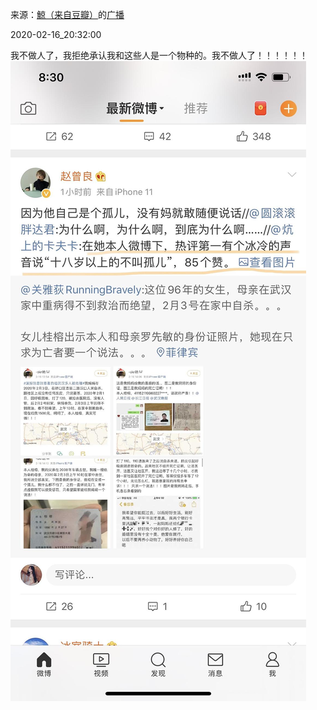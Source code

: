 来源：[鯨（来自豆瓣）](https://www.douban.com/people/lilychan/)的[广播](https://www.douban.com/people/lilychan/status/2815413313/)


2020-02-16_20:32:00


我不做人了，我拒绝承认我和这些人是一个物种的。我不做人了！！！！！！
![](./pic/2020-02-16_20:32:00-鯨的广播1.jpg)  

